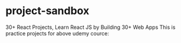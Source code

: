 # project-sandbox
30+ React Projects, Learn React JS by Building 30+ Web Apps
This is practice projects for above udemy cource:
